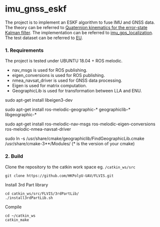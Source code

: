 # imu_gnss_eskf

The project is to implement an ESKF algorithm to fuse IMU and GNSS data. The theory can be referred to [Quaternion kinematics for the error-state Kalman filter](https://arxiv.org/pdf/1711.02508.pdf). The implementation can be referred to [imu_gps_localization](https://github.com/ydsf16/imu_gps_localization). The test dataset can be referred to [EU](https://epan-utbm.github.io/utbm_robocar_dataset/).

### 1. Requirements

The project is tested under UBUNTU 18.04 + ROS melodic.
* nav_msgs is used for ROS publishing. 
* eigen_conversions is used for ROS publishing.
* nmea_navsat_driver is used for GNSS data processing.
* Eigen is used for matrix computation.
* GeographicLib is used for transformation between LLA and ENU.

sudo apt-get install libeigen3-dev 

sudo apt-get install ros-melodic-geographic-* geographiclib-* libgeographic-*

sudo apt-get install ros-melodic-nav-msgs ros-melodic-eigen-conversions ros-melodic-nmea-navsat-driver

sudo ln -s /usr/share/cmake/geographiclib/FindGeographicLib.cmake /usr/share/cmake-3**/Modules/ (* is the version of your cmake)

### 2. Build

Clone the repository to the catkin work space eg. `/catkin_ws/src`
````
git clone https://github.com/HKPolyU-UAV/FLVIS.git
````
Install 3rd Part library
````
cd catkin_ws/src/FLVIS/3rdPartLib/
./install3rdPartLib.sh
````
Compile
````
cd ~/catkin_ws
catkin_make
````




